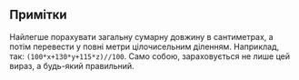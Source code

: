 ﻿## Примітки
Найлегше порахувати загальну сумарну довжину в сантиметрах, а потім перевести у повні метри цілочисельним діленням. Наприклад, так:
`(100*x+130*y+115*z)//100`. Само собою, зараховується не лише цей вираз, а будь-який правильний.